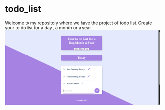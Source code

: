 # todo_list
Welcome to my repository where we have the project of todo list. Create your to do list for a day , a month or a year
![image alt](https://github.com/StarboySoumajit23/todo_list/blob/41b2b2906148220b7bda579b617ee4c3b780a5e7/Screenshot%202025-06-16%20233727.png)

